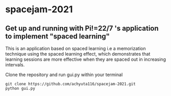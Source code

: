 # spacejam-2021
## Get up and running with Pi!=22/7 's application to implement "spaced learning"
This is an application based on spaced learning i.e a memorization technique using the spaced learning effect, which demonstrates that learning sessions are more effective when they are spaced out in increasing intervals.

Clone the repository and run gui.py within your terminal
```shell
git clone https://github.com/achyuta116/spacejam-2021.git
python gui.py
```
